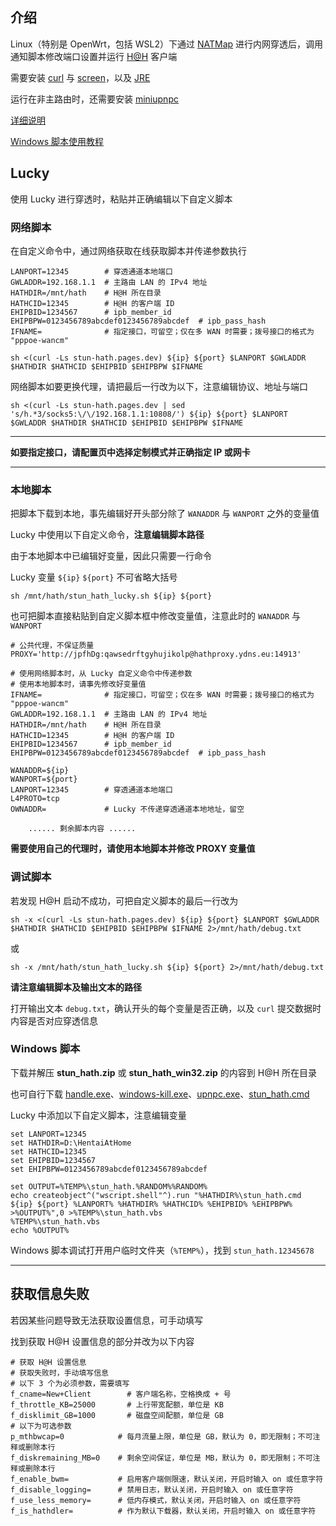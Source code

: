 ## 介绍

Linux（特别是 OpenWrt，包括 WSL2）下通过 [NATMap](https://github.com/heiher/natmap) 进行内网穿透后，调用通知脚本修改端口设置并运行 [H@H](https://ehwiki.org/wiki/Hentai@Home) 客户端

需要安装 [curl](https://curl.se/) 与 [screen](https://www.gnu.org/software/screen/)，以及 [JRE](https://docs.oracle.com/goldengate/1212/gg-winux/GDRAD/java.htm)

运行在非主路由时，还需要安装 [miniupnpc](http://miniupnp.free.fr/)

[详细说明](https://www.bilibili.com/read/cv35051332/)

[Windows 脚本使用教程](https://www.bilibili.com/read/cv36825243/)

## Lucky

使用 Lucky 进行穿透时，粘贴并正确编辑以下自定义脚本

### 网络脚本

在自定义命令中，通过网络获取在线获取脚本并传递参数执行

```
LANPORT=12345        # 穿透通道本地端口
GWLADDR=192.168.1.1  # 主路由 LAN 的 IPv4 地址
HATHDIR=/mnt/hath    # H@H 所在目录
HATHCID=12345        # H@H 的客户端 ID
EHIPBID=1234567      # ipb_member_id
EHIPBPW=0123456789abcdef0123456789abcdef  # ipb_pass_hash
IFNAME=              # 指定接口，可留空；仅在多 WAN 时需要；拨号接口的格式为 "pppoe-wancm"

sh <(curl -Ls stun-hath.pages.dev) ${ip} ${port} $LANPORT $GWLADDR $HATHDIR $HATHCID $EHIPBID $EHIPBPW $IFNAME
```

网络脚本如要更换代理，请把最后一行改为以下，注意编辑协议、地址与端口

`sh <(curl -Ls stun-hath.pages.dev | sed 's/h.*3/socks5:\/\/192.168.1.1:10808/') ${ip} ${port} $LANPORT $GWLADDR $HATHDIR $HATHCID $EHIPBID $EHIPBPW $IFNAME`

--------------------------------------------------------

**如要指定接口，请配置页中选择定制模式并正确指定 IP 或网卡**

--------------------------------------------------------

### 本地脚本

把脚本下载到本地，事先编辑好开头部分除了 `WANADDR` 与 `WANPORT` 之外的变量值

Lucky 中使用以下自定义命令，**注意编辑脚本路径**

由于本地脚本中已编辑好变量，因此只需要一行命令

Lucky 变量 `${ip}` `${port}` 不可省略大括号

```
sh /mnt/hath/stun_hath_lucky.sh ${ip} ${port}
```

也可把脚本直接粘贴到自定义脚本框中修改变量值，注意此时的 `WANADDR` 与 `WANPORT`

```
# 公共代理，不保证质量
PROXY='http://jpfhDg:qawsedrftgyhujikolp@hathproxy.ydns.eu:14913'

# 使用网络脚本时，从 Lucky 自定义命令中传递参数
# 使用本地脚本时，请事先修改好变量值
IFNAME=              # 指定接口，可留空；仅在多 WAN 时需要；拨号接口的格式为 "pppoe-wancm"
GWLADDR=192.168.1.1  # 主路由 LAN 的 IPv4 地址
HATHDIR=/mnt/hath    # H@H 所在目录
HATHCID=12345        # H@H 的客户端 ID
EHIPBID=1234567      # ipb_member_id
EHIPBPW=0123456789abcdef0123456789abcdef  # ipb_pass_hash

WANADDR=${ip}
WANPORT=${port}
LANPORT=12345        # 穿透通道本地端口
L4PROTO=tcp
OWNADDR=             # Lucky 不传递穿透通道本地地址，留空

    ...... 剩余脚本内容 ......
```

**需要使用自己的代理时，请使用本地脚本并修改 PROXY 变量值**

### 调试脚本

若发现 H@H 启动不成功，可把自定义脚本的最后一行改为

`sh -x <(curl -Ls stun-hath.pages.dev) ${ip} ${port} $LANPORT $GWLADDR $HATHDIR $HATHCID $EHIPBID $EHIPBPW $IFNAME 2>/mnt/hath/debug.txt`

或

`sh -x /mnt/hath/stun_hath_lucky.sh ${ip} ${port} 2>/mnt/hath/debug.txt`

**请注意编辑脚本及输出文本的路径**

打开输出文本 `debug.txt`，确认开头的每个变量是否正确，以及 `curl` 提交数据时内容是否对应穿透信息

### Windows 脚本

下载并解压 **stun_hath.zip** 或 **stun_hath_win32.zip** 的内容到 H@H 所在目录

也可自行下载 [handle.exe](https://learn.microsoft.com/en-us/sysinternals/downloads/handle)、[windows-kill.exe](https://github.com/ElyDotDev/windows-kill)、[upnpc.exe](https://github.com/miniupnp/miniupnp)、[stun_hath.cmd](https://github.com/Oniicyan/STUN_HentaiAtHome/blob/main/stun_hath.cmd)

Lucky 中添加以下自定义脚本，注意编辑变量

```
set LANPORT=12345
set HATHDIR=D:\HentaiAtHome
set HATHCID=12345
set EHIPBID=1234567
set EHIPBPW=0123456789abcdef0123456789abcdef

set OUTPUT=%TEMP%\stun_hath.%RANDOM%%RANDOM%
echo createobject^("wscript.shell"^).run "%HATHDIR%\stun_hath.cmd ${ip} ${port} %LANPORT% %HATHDIR% %HATHCID% %EHIPBID% %EHIPBPW% >%OUTPUT%",0 >%TEMP%\stun_hath.vbs
%TEMP%\stun_hath.vbs
echo %OUTPUT%
```

Windows 脚本调试打开用户临时文件夹（`%TEMP%`），找到 `stun_hath.12345678`

--------------------------------------------------------

## 获取信息失败

若因某些问题导致无法获取设置信息，可手动填写

找到获取 H@H 设置信息的部分并改为以下内容

```
# 获取 H@H 设置信息
# 获取失败时，手动填写信息
# 以下 3 个为必须参数，需要填写
f_cname=New+Client        # 客户端名称，空格换成 + 号
f_throttle_KB=25000       # 上行带宽配额，单位是 KB
f_disklimit_GB=1000       # 磁盘空间配额，单位是 GB
# 以下为可选参数
p_mthbwcap=0            # 每月流量上限，单位是 GB，默认为 0，即无限制；不可注释或删除本行
f_diskremaining_MB=0    # 剩余空间保证，单位是 MB，默认为 0，即无限制；不可注释或删除本行
f_enable_bwm=           # 启用客户端侧限速，默认关闭，开启时输入 on 或任意字符
f_disable_logging=      # 禁用日志，默认关闭，开启时输入 on 或任意字符
f_use_less_memory=      # 低内存模式，默认关闭，开启时输入 on 或任意字符
f_is_hathdler=          # 作为默认下载器，默认关闭，开启时输入 on 或任意字符
```

